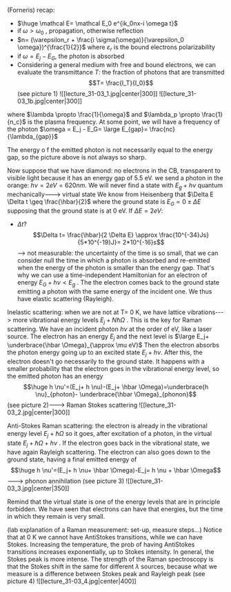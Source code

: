 (Forneris)
recap:
- $\huge \mathcal E= \mathcal E_0 e^{ik_0nx-i \omega t}$ 
- if $\omega> \omega_0$ , propagation, otherwise reflection
- $n= (\varepsilon_r + \frac{i \sigma(\omega)}{\varepsilon_0 \omega})^{\frac{1}{2}}$ where $\varepsilon_r$ is the bound electrons polarizability
- if $\omega = E_j - E_G$, the photon is absorbed
- Considering a general medium with free and bound electrons, we can evaluate the transmittance $T$: the fraction of photons that are transmitted
$$T= \frac{I_T}{I_0}$$
(see picture 1)
![[lecture_31-03_1.jpg|center|300]]
![[lecture_31-03_1b.jpg|center|300]]

where $\lambda \propto \frac{1}{\omega}$  and $\lambda_p \propto \frac{1}{n_c}$ is the plasma frequency. At some point, we will have a frequency of the photon $\omega = E_j - E_G= \large E_{gap}= \frac{nc}{\lambda_{gap}}$ 

The energy o f the emitted photon is not necessarily equal to the energy gap, so the picture above is not always so sharp.

Now suppose that we have diamond: no electrons in the CB, transparent to visible light because it has an energy gap of 5.5 eV. we send a photon in the orange: $h \nu = 2 eV= 620 nm$. We will never find a state with $E_g + h\nu$ quantum mechanically---> virtual state
We know from Heisenberg that $\Delta E \Delta t \geq \frac{\hbar}{2}$  where the ground state is $E_G = 0 \pm \Delta E$ supposing that the ground state is at 0 eV.  If $\Delta E= 2 eV$:
-  $\Delta t?$ $$\Delta t= \frac{\hbar}{2 \Delta E} \approx \frac{10^{-34}Js}{5*10^{-19}J}= 2*10^{-16}s$$
--> not measurable: the uncertainty of the time is so small, that we can consider null the time in which a photon is absorbed and re-emitted when the energy of the photon is smaller than the energy gap.
That's why we can use a time-independent Hamiltonian for an electron of energy $E_G + h \nu<E_g$ . The the electron comes back to the ground state emitting a photon with the same energy of the incident one. We thus have elastic scattering (Rayleigh). 

Inelastic scattering: when we are not at T= 0 K, we have lattice vibrations---> more vibrational energy levels $E_j+ N \hbar \Omega$ . This is the key for Raman scattering. We have an incident photon $h \nu$  at the order of eV, like a laser source. The electron has an energy $E_j$   and the next level is $\large E_j+ \underbrace{\hbar \Omega}_{\approx \mu eV}$
Then the electron absorbs the photon energy going up to an excited state $E_j + h \nu$. After this, the electron doesn't go necessarily to the ground state. It happens with a smaller probability that the electron goes in the vibrational energy level, so the emitted photon has an energy $$\huge h \nu'=(E_j+ h \nu)-(E_j+ \hbar \Omega)=\underbrace{h \nu}_{photon}- \underbrace{\hbar \Omega}_{phonon}$$
(see picture 2)---> Raman Stokes scattering
![[lecture_31-03_2.jpg|center|300]]

Anti-Stokes Raman scattering:
the electron is already in the vibrational energy level $E_j+ \hbar \Omega$  so it goes, after excitation of a photon, in the virtual state $E_j+ \hbar \Omega+ h \nu$ . If the electron goes back in the vibrational state, we have again Rayleigh scattering. The electron can also goes down to the ground state, having a final emitted energy of  $$\huge h \nu'=(E_j+ h \nu+ \hbar \Omega)-E_j= h \nu + \hbar \Omega$$
---> phonon annihilation (see picture 3)
![[lecture_31-03_3.jpg|center|350]]

Remind that the virtual state is one of the energy levels that are in principle forbidden. We have seen that electrons can have that energies, but the time in which they remain is very small.

(lab explanation of a Raman measurement: set-up, measure steps...)
Notice that at 0 K we cannot have AntiStokes transitions, while we can have Stokes. Increasing the temperature, the prob of having AntiStokes transitions increases exponentially, up to Stokes intensity. In general, the Stokes peak is more intense. 
The strength of the Raman spectroscopy is that the Stokes shift in the same for different $\lambda$ sources, because what we measure is a difference between Stokes peak and Rayleigh peak
(see picture 4)
![[lecture_31-03_4.jpg|center|400]]

